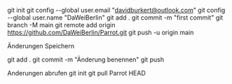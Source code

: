 git init
git config --global user.email "davidburkert@outlook.com"
git config --global user.name "DaWeiBerlin"
git add .
git commit -m "first commit"
git branch -M main
git remote add origin https://github.com/DaWeiBerlin/Parrot.git
git push -u origin main

Änderungen Speichern

git add .
git commit -m "Änderung benennen"
git push

Anderungen abrufen
git init
git pull Parrot HEAD

